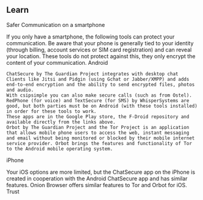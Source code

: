 ## Learn
Safer Communication on a smartphone

If you only have a smartphone, the following tools can protect your communication. Be aware that your phone is generally tied to your identity (through billing, account services or SIM card registration) and can reveal your location. These tools do not protect against this, they only encrypt the content of your communication.
Android

    ChatSecure by The Guardian Project integrates with desktop chat Clients like Jitsi and Pidgin (using Gchat or Jabber/XMPP) and adds end-to-end encryption and the ability to send encrypted files, photos and audio.
    With csipsimple you can also make secure calls (such as from Ostel).
    RedPhone (for voice) and TextSecure (for SMS) by WhisperSystems are good, but both parties must be on Android (with these tools installed) in order for these tools to work.
    These apps are in the Google Play store, the F-Droid repository and available directly from the links above.
    Orbot by The Guardian Project and the Tor Project is an application that allows mobile phone users to access the web, instant messaging and email without being monitored or blocked by their mobile internet service provider. Orbot brings the features and functionality of Tor to the Android mobile operating system.

iPhone

Your iOS options are more limited, but the ChatSecure app on the iPhone is created in cooperation with the Android ChatSecure app and has similar features. Onion Browser offers similar features to Tor and Orbot for iOS.
Trust
